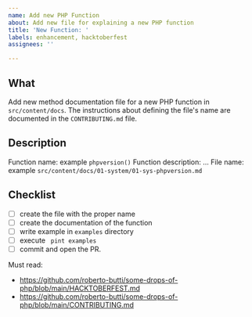 ```yaml
---
name: Add new PHP Function
about: Add new file for explaining a new PHP function
title: 'New Function: '
labels: enhancement, hacktoberfest
assignees: ''

---
```


## What
Add new method documentation file for a new PHP function in `src/content/docs`.
The instructions about defining the file's name are documented in the `CONTRIBUTING.md` file.


## Description
Function name: example `phpversion()`
Function description: ...
File name: example `src/content/docs/01-system/01-sys-phpversion.md`

## Checklist
- [ ] create the file with the proper name
- [ ] create the documentation of the function
- [ ] write example in `examples` directory
- [ ] execute ` pint examples`
- [ ] commit and open the PR.

Must read:

- https://github.com/roberto-butti/some-drops-of-php/blob/main/HACKTOBERFEST.md
- https://github.com/roberto-butti/some-drops-of-php/blob/main/CONTRIBUTING.md
